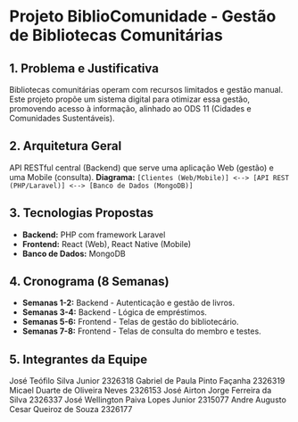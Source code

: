 # Projeto BiblioComunidade - Gestão de Bibliotecas Comunitárias

## 1. Problema e Justificativa

Bibliotecas comunitárias operam com recursos limitados e gestão manual. Este projeto propõe um sistema digital para otimizar essa gestão, promovendo acesso à informação, alinhado ao ODS 11 (Cidades e Comunidades Sustentáveis).

## 2. Arquitetura Geral

API RESTful central (Backend) que serve uma aplicação Web (gestão) e uma Mobile (consulta).
**Diagrama:** `[Clientes (Web/Mobile)] <--> [API REST (PHP/Laravel)] <--> [Banco de Dados (MongoDB)]`

## 3. Tecnologias Propostas

- **Backend:** PHP com framework Laravel
- **Frontend:** React (Web), React Native (Mobile)
- **Banco de Dados:** MongoDB

## 4. Cronograma (8 Semanas)

- **Semanas 1-2:** Backend - Autenticação e gestão de livros.
- **Semanas 3-4:** Backend - Lógica de empréstimos.
- **Semanas 5-6:** Frontend - Telas de gestão do bibliotecário.
- **Semanas 7-8:** Frontend - Telas de consulta do membro e testes.

## 5. Integrantes da Equipe

José Teófilo Silva Junior 2326318 
Gabriel de Paula Pinto Façanha 2326319
Micael Duarte de Oliveira Neves 2326153
José Airton Jorge Ferreira da Silva 2326337
José Wellington Paiva Lopes Junior 2315077
Andre Augusto Cesar Queiroz de Souza 2326177

